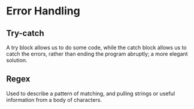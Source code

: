 # Error Handling

## Try-catch
A try block allows us to do some code, while the catch block allows us to catch the errors, rather than ending the program abruptly; a more elegant solution.

## Regex
Used to describe a pattern of matching, and pulling strings or useful information from a body of characters.
